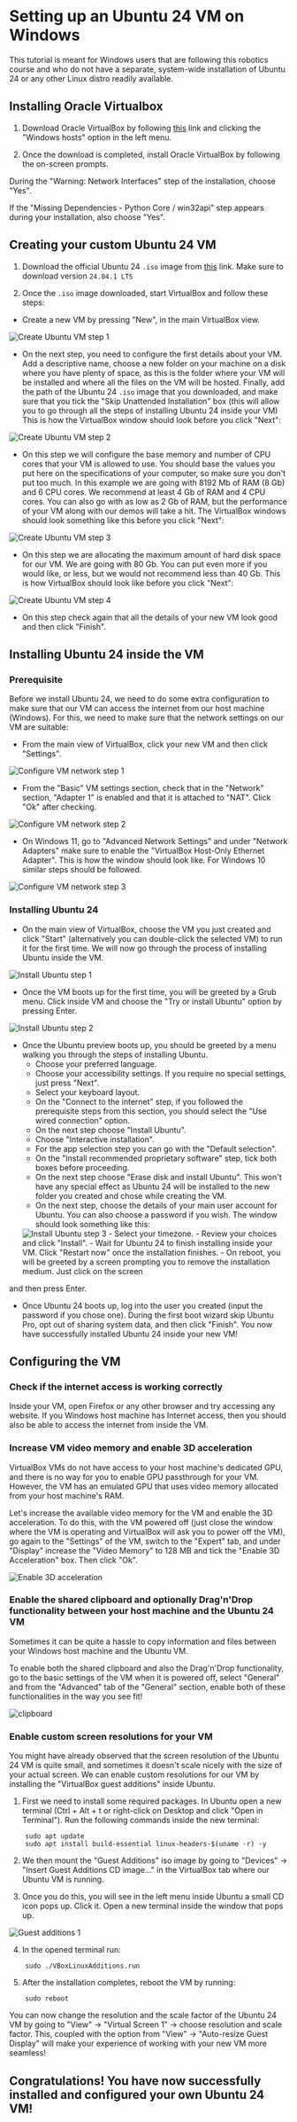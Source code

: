 # Setting up an Ubuntu 24 VM on Windows

This tutorial is meant for Windows users that are following this robotics course and who do not have a separate, 
system-wide installation of Ubuntu 24 or any other Linux distro readily available.


## Installing Oracle Virtualbox

1. Download Oracle VirtualBox by following [this](https://www.virtualbox.org/wiki/Downloads) link and clicking the 
"Windows hosts" option in the left menu.

2. Once the download is completed, install Oracle VirtualBox by following the on-screen prompts.

During the "Warning: Network Interfaces" step of the installation, choose "Yes".

If the "Missing Dependencies - Python Core / win32api" step appears during your installation, also choose "Yes".


## Creating your custom Ubuntu 24 VM

1. Download the official Ubuntu 24 `.iso` image from [this](https://ubuntu.com/download/desktop) link. Make sure to 
download version `24.04.1 LTS`

2. Once the `.iso` image downloaded, start VirtualBox and follow these steps:

- Create a new VM by pressing "New", in the main VirtualBox view.

<img src="/exercises_0-setup/images/create_ubuntu_vm_step_1.png" alt="Create Ubuntu VM step 1">

- On the next step, you need to configure the first details about your VM. Add a descriptive name, choose a new folder 
on your machine on a disk where you have plenty of space, as this is the folder where your VM will be installed and where
all the files on the VM will be hosted. Finally, add the path of the Ubuntu 24 `.iso` image that you downloaded, and make 
sure that you tick the "Skip Unattended Installation" box (this will allow you to go through all the steps of installing
Ubuntu 24 inside your VM) This is how the VirtualBox window should look before you click "Next":

<img src="/exercises_0-setup/images/create_ubuntu_vm_step_2.png" alt="Create Ubuntu VM step 2">

- On this step we will configure the base memory and number of CPU cores that your VM is allowed to use. You should base
the values you put here on the specifications of your computer, so make sure you don't put too much. In this example we 
are going with 8192 Mb of RAM (8 Gb) and 6 CPU cores. We recommend at least 4 Gb of RAM and 4 CPU cores. You can also go
with as low as 2 Gb of RAM, but the performance of your VM along with our demos will take a hit. The VirtualBox windows should look something like this 
before you click "Next":

<img src="/exercises_0-setup/images/create_ubuntu_vm_step_3.png" alt="Create Ubuntu VM step 3">

- On this step we are allocating the maximum amount of hard disk space for our VM. We are going with 80 Gb. You can put 
even more if you would like, or less, but we would not recommend less than 40 Gb. This is how VirtualBox should look like 
before you click "Next":

<img src="/exercises_0-setup/images/create_ubuntu_vm_step_4.png" alt="Create Ubuntu VM step 4">

- On this step check again that all the details of your new VM look good and then click "Finish".


## Installing Ubuntu 24 inside the VM
### Prerequisite
Before we install Ubuntu 24, we need to do some extra configuration to make sure that our VM can access the internet 
from our host machine (Windows). For this, we need to make sure that the network settings on our VM are suitable:

- From the main view of VirtualBox, click your new VM and then click "Settings".

<img src="/exercises_0-setup/images/configure_network_1.png" alt="Configure VM network step 1">

- From the "Basic" VM settings section, check that in the "Network" section, "Adapter 1" is enabled and that it is 
attached to "NAT". Click "Ok" after checking.

<img src="/exercises_0-setup/images/configure_network_2.png" alt="Configure VM network step 2">

- On Windows 11, go to "Advanced Network Settings" and under "Network Adapters" make sure to enable the 
"VirtualBox Host-Only Ethernet Adapter". This is how the window should look like. For Windows 10 similar steps should be
followed.

<img src="/exercises_0-setup/images/configure_network_3.png" alt="Configure VM network step 3">

### Installing Ubuntu 24
- On the main view of VirtualBox, choose the VM you just created and click "Start" (alternatively you can double-click
the selected VM) to run it for the first time. We will now go through the process of installing Ubuntu inside the VM.

<img src="/exercises_0-setup/images/install_ubuntu_1.png" alt="Install Ubuntu step 1">

- Once the VM boots up for the first time, you will be greeted by a Grub menu. Click inside VM and choose the "Try or 
install Ubuntu" option by pressing Enter.

<img src="/exercises_0-setup/images/install_ubuntu_2.png" alt="Install Ubuntu step 2">

- Once the Ubuntu preview boots up, you should be greeted by a menu walking you through the steps of installing Ubuntu.
  - Choose your preferred language.
  - Choose your accessibility settings. If you require no special settings, just press "Next".
  - Select your keyboard layout.
  - On the "Connect to the internet" step, if you followed the prerequisite steps from this section, you should select 
the "Use wired connection" option.
  - On the next step choose "Install Ubuntu".
  - Choose "Interactive installation".
  - For the app selection step you can go with the "Default selection".
  - On the "Install recommended proprietary software" step, tick both boxes before proceeding.
  - On the next step choose "Erase disk and install Ubuntu". This won't have any special effect as Ubuntu 24 will be 
installed to the new folder you created and chose while creating the VM.
  - On the next step, choose the details of your main user account for Ubuntu. You can also choose a password if you wish.
The window should look something like this:
  <img src="/exercises_0-setup/images/install_ubuntu_3.png" alt="Install Ubuntu step 3">
  - Select your timezone.
  - Review your choices and click "Install".
  - Wait for Ubuntu 24 to finish installing inside your VM. Click "Restart now" once the installation finishes.
  - On reboot, you will be greeted by a screen prompting you to remove the installation medium. Just click on the screen
and then press Enter.
  - Once Ubuntu 24 boots up, log into the user you created (input the password if you chose one). During the first boot 
wizard skip Ubuntu Pro, opt out of sharing system data, and then click "Finish". You now have successfully installed 
Ubuntu 24 inside your new VM!


## Configuring the VM

### Check if the internet access is working correctly
Inside your VM, open Firefox or any other browser and try accessing any website. If you Windows host machine has Internet
access, then you should also be able to access the internet from inside the VM.

### Increase VM video memory and enable 3D acceleration
VirtualBox VMs do not have access to your host machine's dedicated GPU, and there is no way for you to enable GPU 
passthrough for your VM. However, the VM has an emulated GPU that uses video memory allocated from your host machine's
RAM. 

Let's increase the available video memory for the VM and enable the 3D acceleration. To do this, with the VM powered off
(just close the window where the VM is operating and VirtualBox will ask you to power off the VM), go again to the 
"Settings" of the VM, switch to the "Expert" tab, and under "Display" increase the "Video Memory" to 128 MB and tick the 
"Enable 3D Acceleration" box. Then click "Ok".

<img src="/exercises_0-setup/images/enable_3D_acceleration.png" alt="Enable 3D acceleration">

### Enable the shared clipboard and optionally Drag'n'Drop functionality between your host machine and the Ubuntu 24 VM
Sometimes it can be quite a hassle to copy information and files between your Windows host machine and the Ubuntu VM.

To enable both the shared clipboard and also the Drag'n'Drop functionality, go to the basic settings of the VM when it is 
powered off, select "General" and from the "Advanced" tab of the "General" section, enable both of these 
functionalities in the way you see fit!

<img src="/exercises_0-setup/images/clipboard.png" alt="clipboard">

### Enable custom screen resolutions for your VM
You might have already observed that the screen resolution of the Ubuntu 24 VM is quite small, and sometimes it doesn't 
scale nicely with the size of your actual screen. We can enable custom resolutions for our VM by installing the 
"VirtualBox guest additions" inside Ubuntu. 

1. First we need to install some required packages. In Ubuntu open a new terminal (Ctrl + Alt + t or right-click on Desktop
and click "Open in Terminal"). Run the following commands inside the new terminal:

```commandline
    sudo apt update
    sudo apt install build-essential linux-headers-$(uname -r) -y
```

2. We then mount the "Guest Additions" iso image by going to "Devices" -> "Insert Guest Additions CD image..." in the 
VirtualBox tab where our Ubuntu VM is running.

3. Once you do this, you will see in the left menu inside Ubuntu a small CD icon pops up. Click it. Open a new terminal 
inside the window that pops up.

<img src="/exercises_0-setup/images/guest_additions.png" alt="Guest additions 1">

4. In the opened terminal run:

```commandline
    sudo ./VBoxLinuxAdditions.run
```

5. After the installation completes, reboot the VM by running:

```commandline
    sudo reboot
```

You can now change the resolution and the scale factor of the Ubuntu 24 VM by going to "View" -> "Virtual Screen 1" -> 
choose resolution and scale factor. This, coupled with the option from "View" -> "Auto-resize Guest Display" will make 
your experience of working with your new VM more seamless!


## Congratulations! You have now successfully installed and configured your own Ubuntu 24 VM!
